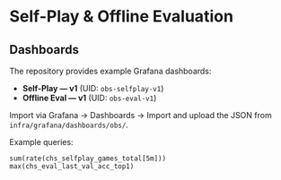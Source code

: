 # Self-Play & Offline Evaluation

## Dashboards

The repository provides example Grafana dashboards:

- **Self-Play — v1** (UID: `obs-selfplay-v1`)
- **Offline Eval — v1** (UID: `obs-eval-v1`)

Import via Grafana → Dashboards → Import and upload the JSON from `infra/grafana/dashboards/obs/`.

Example queries:

```
sum(rate(chs_selfplay_games_total[5m]))
max(chs_eval_last_val_acc_top1)
```

